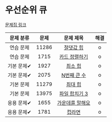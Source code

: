# 우선순위 큐

[문제집 링크](https://www.acmicpc.net/workbook/view/9502)

| 문제 분류 | 문제 | 문제 제목 | 해결 |
| :--: | :--: | :--: | :--: |
| 연습 문제 | 11286 | [절댓값 힙](https://www.acmicpc.net/problem/11286) | o |
| 연습 문제 | 1715 | [카드 정렬하기](https://www.acmicpc.net/problem/1715) | o |
| 기본 문제✔ | 1927 | [최소 힙](https://www.acmicpc.net/problem/1927) | o |
| 기본 문제✔ | 2075 | [N번째 큰 수](https://www.acmicpc.net/problem/2075) | o |
| 기본 문제 | 11279 | [최대 힙](https://www.acmicpc.net/problem/11279) | o |
| 기본 문제 | 13975 | [파일 합치기 3](https://www.acmicpc.net/problem/13975) | o |
| 응용 문제✔ | 1655 | [가운데를 말해요](https://www.acmicpc.net/problem/1655) | o |
| 응용 문제✔ | 1781 | [컵라면](https://www.acmicpc.net/problem/1781) | o |
